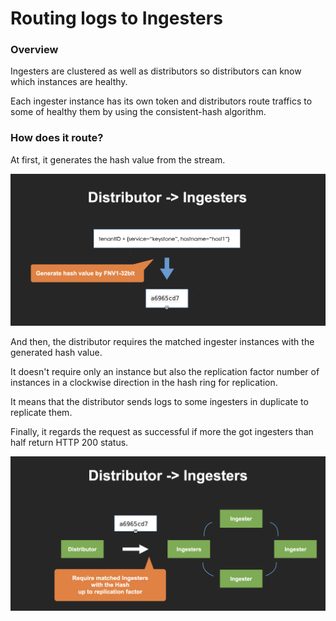 # Routing logs to Ingesters

### Overview

Ingesters are clustered as well as distributors so distributors can know which instances are healthy.

Each ingester instance has its own token and distributors route traffics to some of healthy them by using the consistent-hash algorithm.

### How does it route?

At first, it generates the hash value from the stream.

![](../.gitbook/assets/ingestion-process-generate-hash-tenant-stream.png)

And then, the distributor requires the matched ingester instances with the generated hash value.

It doesn't require only an instance but also the replication factor number of instances in a clockwise direction in the hash ring for replication.

It means that the distributor sends logs to some ingesters in duplicate to replicate them.

Finally, it regards the request as successful if more the got ingesters than half return HTTP 200 status.

![](../.gitbook/assets/ingestion-process-request-ingesters.png)
